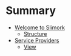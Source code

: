 # Summary

* [Welcome to Slimork](README.md)
    * [Structure](welcome/structure.md)
* [Service Providers](service-providers/README.md)
    * [View](service-providers/view.md)

